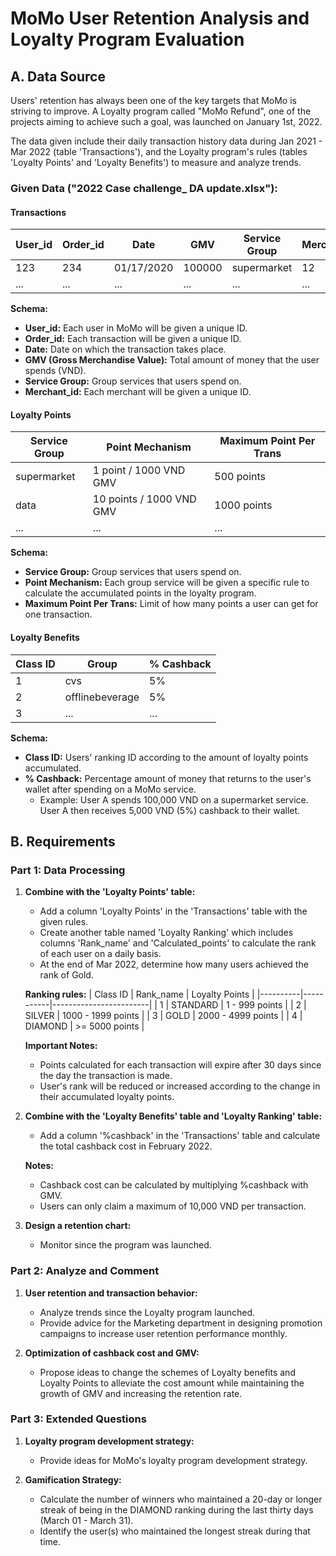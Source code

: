 # MoMo User Retention Analysis and Loyalty Program Evaluation

## A. Data Source

Users' retention has always been one of the key targets that MoMo is striving to improve. A Loyalty program called "MoMo Refund", one of the projects aiming to achieve such a goal, was launched on January 1st, 2022.

The data given include their daily transaction history data during Jan 2021 - Mar 2022 (table 'Transactions'), and the Loyalty program's rules (tables 'Loyalty Points' and 'Loyalty Benefits') to measure and analyze trends.

### Given Data ("2022 Case challenge_ DA update.xlsx"):

#### Transactions
| User_id | Order_id | Date       | GMV    | Service Group | Merchant_id |
|---------|----------|------------|--------|---------------|-------------|
| 123     | 234      | 01/17/2020 | 100000 | supermarket   | 12          |
| ...     | ...      | ...        | ...    | ...           | ...         |

**Schema:**
- **User_id:** Each user in MoMo will be given a unique ID.
- **Order_id:** Each transaction will be given a unique ID.
- **Date:** Date on which the transaction takes place.
- **GMV (Gross Merchandise Value):** Total amount of money that the user spends (VND).
- **Service Group:** Group services that users spend on.
- **Merchant_id:** Each merchant will be given a unique ID.

#### Loyalty Points
| Service Group | Point Mechanism           | Maximum Point Per Trans |
|---------------|---------------------------|-------------------------|
| supermarket   | 1 point / 1000 VND GMV    | 500 points              |
| data          | 10 points / 1000 VND GMV  | 1000 points             |
| ...           | ...                       | ...                     |

**Schema:**
- **Service Group:** Group services that users spend on.
- **Point Mechanism:** Each group service will be given a specific rule to calculate the accumulated points in the loyalty program.
- **Maximum Point Per Trans:** Limit of how many points a user can get for one transaction.

#### Loyalty Benefits
| Class ID | Group          | % Cashback |
|----------|----------------|------------|
| 1        | cvs            | 5%         |
| 2        | offlinebeverage| 5%         |
| 3        | ...            | ...        |

**Schema:**
- **Class ID:** Users' ranking ID according to the amount of loyalty points accumulated.
- **% Cashback:** Percentage amount of money that returns to the user's wallet after spending on a MoMo service. 
  - Example: User A spends 100,000 VND on a supermarket service. User A then receives 5,000 VND (5%) cashback to their wallet.

## B. Requirements

### Part 1: Data Processing
1. **Combine with the 'Loyalty Points' table:**
    - Add a column 'Loyalty Points' in the 'Transactions' table with the given rules.
    - Create another table named 'Loyalty Ranking' which includes columns 'Rank_name' and 'Calculated_points' to calculate the rank of each user on a daily basis.
    - At the end of Mar 2022, determine how many users achieved the rank of Gold.
    
    **Ranking rules:**
    | Class ID | Rank_name | Loyalty Points         |
    |----------|-----------|------------------------|
    | 1        | STANDARD  | 1 - 999 points         |
    | 2        | SILVER    | 1000 - 1999 points     |
    | 3        | GOLD      | 2000 - 4999 points     |
    | 4        | DIAMOND   | >= 5000 points         |
    
    **Important Notes:**
    - Points calculated for each transaction will expire after 30 days since the day the transaction is made.
    - User's rank will be reduced or increased according to the change in their accumulated loyalty points.

2. **Combine with the 'Loyalty Benefits' table and 'Loyalty Ranking' table:**
    - Add a column '%cashback' in the 'Transactions' table and calculate the total cashback cost in February 2022.
    
    **Notes:**
    - Cashback cost can be calculated by multiplying %cashback with GMV.
    - Users can only claim a maximum of 10,000 VND per transaction.

3. **Design a retention chart:**
    - Monitor since the program was launched.

### Part 2: Analyze and Comment
1. **User retention and transaction behavior:**
    - Analyze trends since the Loyalty program launched.
    - Provide advice for the Marketing department in designing promotion campaigns to increase user retention performance monthly.

2. **Optimization of cashback cost and GMV:**
    - Propose ideas to change the schemes of Loyalty benefits and Loyalty Points to alleviate the cost amount while maintaining the growth of GMV and increasing the retention rate.

### Part 3: Extended Questions
1. **Loyalty program development strategy:**
    - Provide ideas for MoMo's loyalty program development strategy.

2. **Gamification Strategy:**
    - Calculate the number of winners who maintained a 20-day or longer streak of being in the DIAMOND ranking during the last thirty days (March 01 - March 31).
    - Identify the user(s) who maintained the longest streak during that time.
